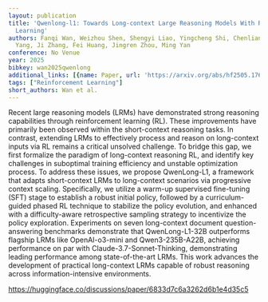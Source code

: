 ```yaml
---
layout: publication
title: 'Qwenlong-l1: Towards Long-context Large Reasoning Models With Reinforcement
  Learning'
authors: Fanqi Wan, Weizhou Shen, Shengyi Liao, Yingcheng Shi, Chenliang Li, Ziyi
  Yang, Ji Zhang, Fei Huang, Jingren Zhou, Ming Yan
conference: No Venue
year: 2025
bibkey: wan2025qwenlong
additional_links: [{name: Paper, url: 'https://arxiv.org/abs/hf2505.17667'}]
tags: ["Reinforcement Learning"]
short_authors: Wan et al.
---
```

Recent large reasoning models (LRMs) have demonstrated strong reasoning capabilities through reinforcement learning (RL). These improvements have primarily been observed within the short-context reasoning tasks. In contrast, extending LRMs to effectively process and reason on long-context inputs via RL remains a critical unsolved challenge. To bridge this gap, we first formalize the paradigm of long-context reasoning RL, and identify key challenges in suboptimal training efficiency and unstable optimization process. To address these issues, we propose QwenLong-L1, a framework that adapts short-context LRMs to long-context scenarios via progressive context scaling. Specifically, we utilize a warm-up supervised fine-tuning (SFT) stage to establish a robust initial policy, followed by a curriculum-guided phased RL technique to stabilize the policy evolution, and enhanced with a difficulty-aware retrospective sampling strategy to incentivize the policy exploration. Experiments on seven long-context document question-answering benchmarks demonstrate that QwenLong-L1-32B outperforms flagship LRMs like OpenAI-o3-mini and Qwen3-235B-A22B, achieving performance on par with Claude-3.7-Sonnet-Thinking, demonstrating leading performance among state-of-the-art LRMs. This work advances the development of practical long-context LRMs capable of robust reasoning across information-intensive environments.

https://huggingface.co/discussions/paper/6833d7c6a3262d6b1e4d35c5